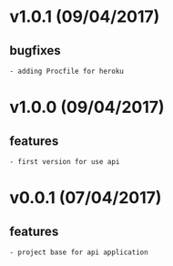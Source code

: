 v1.0.1 (09/04/2017)
===================
## bugfixes
    - adding Procfile for heroku

v1.0.0 (09/04/2017)
===================
## features
    - first version for use api

v0.0.1 (07/04/2017)
===================
## features
    - project base for api application
